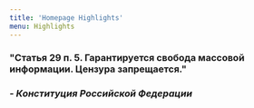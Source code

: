```yaml
---
title: 'Homepage Highlights'
menu: Highlights
---
```


###  "Статья 29 п. 5. Гарантируется свобода массовой информации. Цензура запрещается."
###   
###  <cite>- Конституция Российской Федерации</cite>